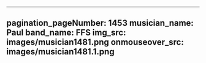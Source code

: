 ------
pagination_pageNumber: 1453
musician_name: Paul
band_name: FFS
img_src: images/musician1481.png
onmouseover_src: images/musician1481.1.png
------